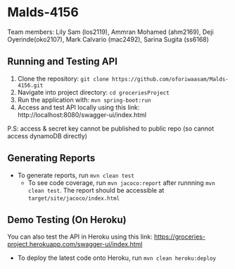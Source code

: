 # Malds-4156
Team members: Lily Sam (los2119), Ammran Mohamed (ahm2169), Deji Oyerinde(oko2107), Mark Calvario (mac2492), Sarina Sugita (ss6168)

## Running and Testing API
1. Clone the repository: `git clone https://github.com/oforiwaasam/Malds-4156.git`
2. Navigate into project directory: `cd groceriesProject`
3. Run the application with: `mvn spring-boot:run`
4. Access and test API locally using this link: http://localhost:8080/swagger-ui/index.html


P.S: access & secret key cannot be published to public repo (so cannot access dynamoDB directly) 

## Generating Reports
- To generate reports, run `mvn clean test`
    - To see code coverage, run `mvn jacoco:report` after runnning `mvn clean test`. The report should be accessible at `target/site/jacoco/index.html`
## Demo Testing (On Heroku)
You can also test the API in Heroku using this link: https://groceries-project.herokuapp.com/swagger-ui/index.html
- To deploy the latest code onto Heroku, run `mvn clean heroku:deploy`
